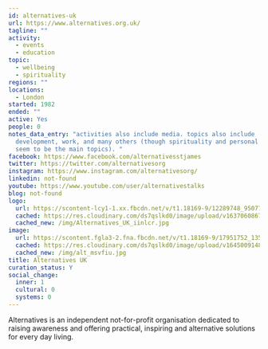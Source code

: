 ```yaml
---
id: alternatives-uk
url: https://www.alternatives.org.uk/
tagline: ""
activity:
  - events
  - education
topic:
  - wellbeing
  - spirituality
regions: ""
locations:
  - London
started: 1982
ended: ""
active: Yes
people: 0
notes_data_entry: "activities also include media. topics also include
  development, work, and many others (though spirituality and personal growth
  seem to be the main topics). "
facebook: https://www.facebook.com/alternativesstjames
twitter: https://twitter.com/alternativesorg
instagram: https://www.instagram.com/alternativesorg/
linkedin: not-found
youtube: https://www.youtube.com/user/alternativestalks
blog: not-found
logo:
  url: https://scontent-lcy1-1.xx.fbcdn.net/v/t1.18169-9/12289748_950773981625648_4885802080062041185_n.jpg?_nc_cat=103&ccb=1-5&_nc_sid=09cbfe&_nc_ohc=qNqUgCnNdKIAX8S0Jd1&_nc_ht=scontent-lcy1-1.xx&oh=7a19fc467fbc5d07d18d1a6497c9aa41&oe=61BA9EB6
  cached: https://res.cloudinary.com/ds7qslkd0/image/upload/v1637060867/Ecosystem%20Mapping/Alternatives_UK_iinlcr.jpg
  cached_new: /img/Alternatives_UK_iinlcr.jpg
image:
  url: https://scontent.fgla3-2.fna.fbcdn.net/v/t1.18169-9/17951752_1351092234927152_8793413239077130503_n.jpg?_nc_cat=106&ccb=1-5&_nc_sid=9267fe&_nc_ohc=TN7_7GZCbZcAX9zAtnL&_nc_ht=scontent.fgla3-2.fna&oh=00_AT9ZrYfak0oMBq8gc-kj3yIb8oSkFnucD_CfJzhJ5U8cqg&oe=623310EA
  cached: https://res.cloudinary.com/ds7qslkd0/image/upload/v1645009148/Ecosystem%20Mapping/alt_msvfiu.jpg
  cached_new: /img/alt_msvfiu.jpg
title: Alternatives UK
curation_status: Y
social_change:
  inner: 1
  cultural: 0
  systems: 0
---
```


Alternatives is an independent not-for-profit organisation dedicated to raising awareness and offering practical, inspiring and alternative solutions for every day living.
